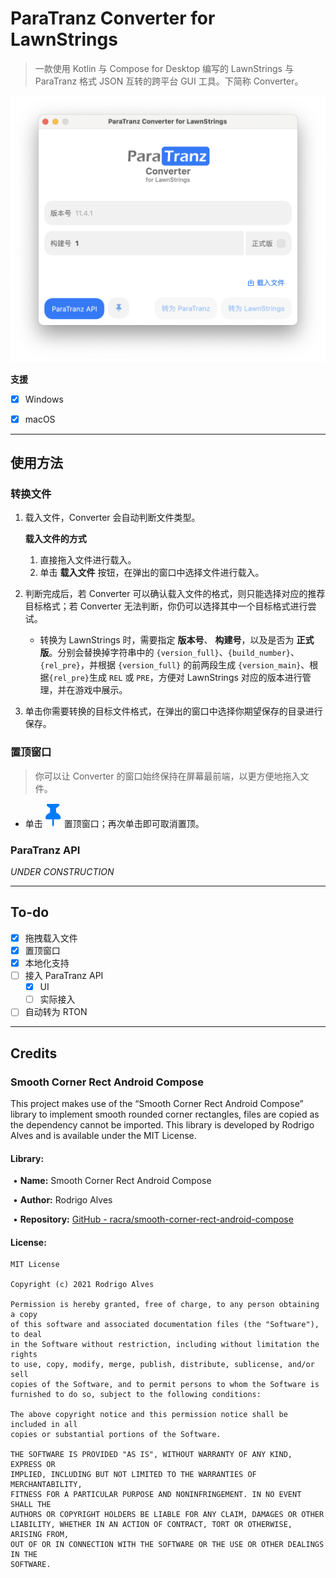 # ParaTranz Converter for LawnStrings

> 一款使用 Kotlin 与 Compose for Desktop 编写的 LawnStrings 与 ParaTranz 格式 JSON 互转的跨平台 GUI 工具。下简称 Converter。

![image-20240603101211720](./assets/image-20240603101211720.png)

**支援**

- [x] Windows

- [x] macOS

---

## 使用方法

### 转换文件

1. 载入文件，Converter 会自动判断文件类型。

   **载入文件的方式**

   1. 直接拖入文件进行载入。
   2. 单击 **载入文件** 按钮，在弹出的窗口中选择文件进行载入。

2. 判断完成后，若 Converter 可以确认载入文件的格式，则只能选择对应的推荐目标格式；若 Converter 无法判断，你仍可以选择其中一个目标格式进行尝试。

   - 转换为 LawnStrings 时，需要指定 **版本号**、 **构建号**，以及是否为 **正式版**。分别会替换掉字符串中的 `{version_full}`、`{build_number}`、`{rel_pre}`，并根据 `{version_full}` 的前两段生成 `{version_main}`、根据`{rel_pre}`生成 `REL` 或 `PRE`，方便对 LawnStrings 对应的版本进行管理，并在游戏中展示。

3. 单击你需要转换的目标文件格式，在弹出的窗口中选择你期望保存的目录进行保存。

### 置顶窗口

> 你可以让 Converter 的窗口始终保持在屏幕最前端，以更方便地拖入文件。

- 单击 ![pin](./src/main/resources/images/pin.svg) 置顶窗口；再次单击即可取消置顶。

### ParaTranz API

*UNDER CONSTRUCTION*

---

## To-do

- [x] 拖拽载入文件
- [x] 置顶窗口
- [x] 本地化支持
- [ ] 接入 ParaTranz API
  - [x] UI
  - [ ] 实际接入
- [ ] 自动转为 RTON

---

## Credits

### Smooth Corner Rect Android Compose

This project makes use of the “Smooth Corner Rect Android Compose” library to implement smooth rounded corner rectangles, files are copied as the dependency cannot be imported. This library is developed by Rodrigo Alves and is available under the MIT License.

#### **Library:**

​	• **Name:** Smooth Corner Rect Android Compose

​	• **Author:** Rodrigo Alves

​	• **Repository:** [GitHub - racra/smooth-corner-rect-android-compose](https://github.com/racra/smooth-corner-rect-android-compose)

#### **License:**

```
MIT License

Copyright (c) 2021 Rodrigo Alves

Permission is hereby granted, free of charge, to any person obtaining a copy
of this software and associated documentation files (the "Software"), to deal
in the Software without restriction, including without limitation the rights
to use, copy, modify, merge, publish, distribute, sublicense, and/or sell
copies of the Software, and to permit persons to whom the Software is
furnished to do so, subject to the following conditions:

The above copyright notice and this permission notice shall be included in all
copies or substantial portions of the Software.

THE SOFTWARE IS PROVIDED "AS IS", WITHOUT WARRANTY OF ANY KIND, EXPRESS OR
IMPLIED, INCLUDING BUT NOT LIMITED TO THE WARRANTIES OF MERCHANTABILITY,
FITNESS FOR A PARTICULAR PURPOSE AND NONINFRINGEMENT. IN NO EVENT SHALL THE
AUTHORS OR COPYRIGHT HOLDERS BE LIABLE FOR ANY CLAIM, DAMAGES OR OTHER
LIABILITY, WHETHER IN AN ACTION OF CONTRACT, TORT OR OTHERWISE, ARISING FROM,
OUT OF OR IN CONNECTION WITH THE SOFTWARE OR THE USE OR OTHER DEALINGS IN THE
SOFTWARE.
```
